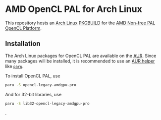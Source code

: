 # AMD OpenCL PAL for Arch Linux
This repository hosts an [Arch Linux](https://www.archlinux.org/)
[PKGBUILD](https://wiki.archlinux.org/index.php/PKGBUILD) for the
[AMD Non-free PAL OpenCL Platform](https://www.amd.com/en/support/kb/faq/amdgpu-installation).

## Installation
The Arch Linux packages for OpenCL PAL are available on the
[AUR](https://wiki.archlinux.org/index.php/Arch_User_Repository).
Since many packages will be installed, it is recommended to use an
[AUR helper](https://wiki.archlinux.org/index.php/AUR_helpers)
like [`paru`](https://aur.archlinux.org/packages/paru/).

To install OpenCL PAL, use
```bash
paru -S opencl-legacy-amdgpu-pro
```
And for 32-bit libraries, use
```bash
paru -S lib32-opencl-legacy-amdgpu-pro
```

.

